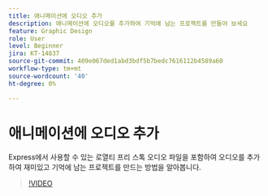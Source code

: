 ```yaml
---
title: 애니메이션에 오디오 추가
description: 애니메이션에 오디오를 추가하여 기억에 남는 프로젝트를 만들어 보세요
feature: Graphic Design
role: User
level: Beginner
jira: KT-14837
source-git-commit: 409e067ded1abd3bdf5b7bedc7616112b4589a60
workflow-type: tm+mt
source-wordcount: '40'
ht-degree: 0%

---
```


# 애니메이션에 오디오 추가

Express에서 사용할 수 있는 로열티 프리 스톡 오디오 파일을 포함하여 오디오를 추가하여 재미있고 기억에 남는 프로젝트를 만드는 방법을 알아봅니다.

>[!VIDEO](https://video.tv.adobe.com/v/3426983?quality=12&learn=on&hidetitle=true)
